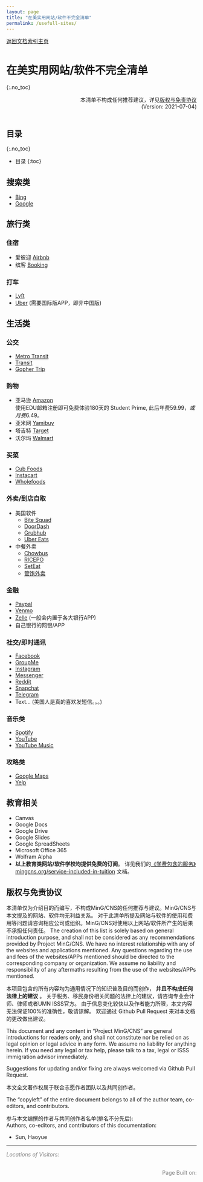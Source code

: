 ```yaml
---
layout: page
title: "在美实用网站/软件不完全清单"
permalink: /usefull-sites/
---
```


<!-- Global site tag (gtag.js) - Google Analytics -->
<script async src="https://www.googletagmanager.com/gtag/js?id=G-4DT3EE5Z3Q"></script>
<script>
  window.dataLayer = window.dataLayer || [];
  function gtag(){dataLayer.push(arguments);}
  gtag('js', new Date());

  gtag('config', 'G-4DT3EE5Z3Q');
</script>
<script data-ad-client="ca-pub-3457849876540251" async src="https://pagead2.googlesyndication.com/pagead/js/adsbygoogle.js"></script>

<div style="padding-bottom: 6px">
<a href="http://www.mingcns.org">返回文档索引主页</a>
</div>

# 在美实用网站/软件不完全清单
{:.no_toc}

<div align="right">
本清单不构成任何推荐建议，详见<a href="#版权与免责协议">版权与免责协议</a><br>
(Version: 2021-07-04)
</div><br>

## 目录
{:.no_toc}

* 目录
{:toc}


## 搜索类
  * [Bing](https://www.bing.com/)
  * [Google](https://www.google.com/)

## 旅行类

### 住宿
  * 爱彼迎 [Airbnb](https://www.airbnb.com/)
  * 缤客 [Booking](https://www.booking.com/)

### 打车
  * [Lyft](https://www.lyft.com/)
  * [Uber](https://www.uber.com/) (需要国际版APP，即非中国版)

## 生活类

### 公交
  * [Metro Transit](https://www.metrotransit.org/home)
  * [Transit](https://transitapp.com/)
  * [Gopher Trip](https://www.pts.umn.edu/bus/gophertrip)

### 购物

  * 亚马逊 [Amazon](https://www.amazon.com/)  
  使用EDU邮箱注册即可免费体验180天的 Student Prime, 此后年费$59.99，或月费$6.49。
  * 亚米网 [Yamibuy](https://www.yamibuy.com/zh)
  * 塔吉特 [Target](https://www.target.com/)
  * 沃尔玛 [Walmart](https://www.walmart.com/)

### 买菜

  * [Cub Foods](https://www.cub.com/)
  * [Instacart](https://www.instacart.com/)
  * [Wholefoods](https://www.wholefoodsmarket.com/)

### 外卖/到店自取

  * 美国软件
    * [Bite Squad](https://www.bitesquad.com/)
    * [DoorDash](https://www.doordash.com/)
    * [Grubhub](https://www.grubhub.com/)
    * [Uber Eats](https://www.ubereats.com/en-US/)
  * 中餐外卖
    * [Chowbus](https://www.chowbus.com/)
    * [RICEPO](https://www.ricepo.com/)
    * [SetEat](https://www.linkedin.com/company/seteat)
    * [管饱外卖](http://www.guanbaousa.com/)

### 金融

  * [Paypal](https://www.paypal.com/us/home)
  * [Venmo](https://venmo.com/)
  * [Zelle](https://www.zellepay.com/) (一般会内置于各大银行APP)
  * 自己银行的网银/APP

### 社交/即时通讯

  * [Facebook](https://www.facebook.com/)
  * [GroupMe](https://groupme.com/en-US/)
  * [Instagram](https://www.instagram.com/)
  * [Messenger](https://www.messenger.com/)
  * [Reddit](https://www.reddit.com/)
  * [Snapchat](https://www.snapchat.com/)
  * [Telegram](https://telegram.org/)
  * Text... (美国人是真的喜欢发短信。。。)

### 音乐类

  * [Spotify](https://www.spotify.com/us/)
  * [YouTube](https://www.youtube.com/)
  * [YouTube Music](https://music.youtube.com/)

### 攻略类

  * [Google Maps](https://www.google.com/maps/)
  * [Yelp](https://www.yelp.com/)

## 教育相关

  * Canvas
  * Google Docs
  * Google Drive
  * Google Slides
  * Google SpreadSheets
  * Microsoft Office 365
  * Wolfram Alpha
  * **以上教育类网站/软件学校均提供免费的订阅**。 详见我们的[《学费包含的服务》mingcns.org/service-included-in-tuition](https://www.mingcns.org/service-included-in-tuition/) 文档。


## 版权与免责协议
本清单仅为介绍目的而编写，不构成MinG/CNS的任何推荐与建议。MinG/CNS与本文提及的网站、软件均无利益关系。
对于此清单所提及网站与软件的使用和费用等问题请咨询相应公司或组织。MinG/CNS对使用以上网站/软件所产生的后果不承担任何责任。
The creation of this list is solely based on general introduction purpose,
and shall not be considered as any recommendations provided by Project MinG/CNS.
We have no interest relationship with any of the websites and applications mentioned.
Any questions regarding the use and fees of the websites/APPs mentioned should be directed to the corresponding company or organization.
We assume no liability and responsibility of any aftermaths resulting from the use of the websites/APPs mentioned.  

本项目包含的所有内容均为通用情况下的知识普及目的而创作， **并且不构成任何法律上的建议** 。
关于税务、移民身份相关问题的法律上的建议，请咨询专业会计师、律师或者UMN ISSS官方。
由于信息变化较快以及作者能力所限，本文内容无法保证100%的准确性，敬请谅解。
欢迎通过 Github Pull Request 来对本文档的更改做出建议。

This document and any content in “Project MinG/CNS” are general introductions for readers only,
and shall not constitute nor be relied on as legal opinion or legal advice in any form.
We assume no liability for anything herein.
If you need any legal or tax help, please talk to a tax, legal or ISSS immigration advisor immediately.

Suggestions for updating and/or fixing are always welcomed via Github Pull Request.

本文全文著作权属于联合志愿作者团队以及共同创作者。

The “copyleft” of the entire document belongs to all of the author team, co-editors, and contributors.  

参与本文编撰的作者与共同创作者名单(排名不分先后):  
Authors, co-editors, and contributors of this documentation:

* Sun, Haoyue

---

_<font color="grey">Locations of Visitors: </font>_
<div style="width: 50%; ">
<script type='text/javascript' id='clustrmaps' src='//cdn.clustrmaps.com/map_v2.js?cl=ffffff&w=a&t=tt&d=6dgA5xsRget7ciqINHnS-LTZ2Bt67OdMGfiecR3Qa-8&cmo=ff7a00&cmn=ff0000&ct=ffffff&co=2d78ad'></script>
</div><br>

<div align="right" style="color: grey">
Page Built on:
<i><script type="text/javascript"> document.write(document.lastModified); </script></i>
</div>
